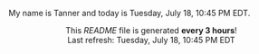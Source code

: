 My name is Tanner and today is Tuesday, July 18, 10:45 PM EDT.

<p align="center">This <i>README</i> file is generated <b>every 3 hours</b>!</br>Last refresh: Tuesday, July 18, 10:45 PM EDT<br /></p>
